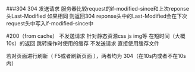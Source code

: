 
###304
304 发送请求
服务器比较request的if-modified-since和上次reponse头Last-Modified 如果相同 则返回304
reponse头中的Last-Modified会在下次request头中写入if-modified-since中

#200（from cache）
不发送请求  针对静态资源css js img等
在短时间（大概10s）的返回 跳转操作时使用的缓存 不发送请求 直接使用缓存文件

若对页面进行刷新（ F5或者刷新页面 ），两者均为 304（在10s内或者不在10s内）

